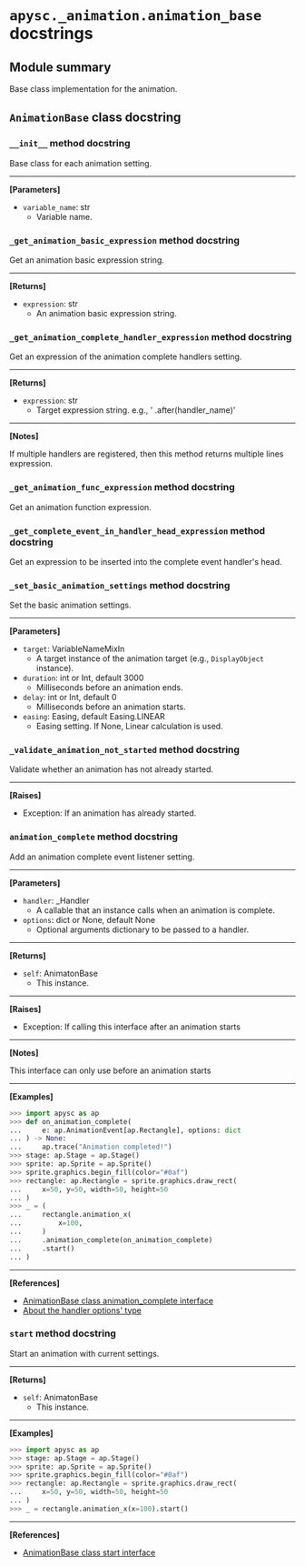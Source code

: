 # `apysc._animation.animation_base` docstrings

## Module summary

Base class implementation for the animation.

## `AnimationBase` class docstring

### `__init__` method docstring

Base class for each animation setting.<hr>

**[Parameters]**

- `variable_name`: str
  - Variable name.

### `_get_animation_basic_expression` method docstring

Get an animation basic expression string.<hr>

**[Returns]**

- `expression`: str
  - An animation basic expression string.

### `_get_animation_complete_handler_expression` method docstring

Get an expression of the animation complete handlers setting.<hr>

**[Returns]**

- `expression`: str
  - Target expression string. e.g., ' .after(handler_name)'

<hr>

**[Notes]**

If multiple handlers are registered, then this method returns multiple lines expression.

### `_get_animation_func_expression` method docstring

Get an animation function expression.

### `_get_complete_event_in_handler_head_expression` method docstring

Get an expression to be inserted into the complete event handler's head.

### `_set_basic_animation_settings` method docstring

Set the basic animation settings.<hr>

**[Parameters]**

- `target`: VariableNameMixIn
  - A target instance of the animation target (e.g., `DisplayObject` instance).
- `duration`: int or Int, default 3000
  - Milliseconds before an animation ends.
- `delay`: int or Int, default 0
  - Milliseconds before an animation starts.
- `easing`: Easing, default Easing.LINEAR
  - Easing setting. If None, Linear calculation is used.

### `_validate_animation_not_started` method docstring

Validate whether an animation has not already started.<hr>

**[Raises]**

- Exception: If an animation has already started.

### `animation_complete` method docstring

Add an animation complete event listener setting.<hr>

**[Parameters]**

- `handler`: _Handler
  - A callable that an instance calls when an animation is complete.
- `options`: dict or None, default None
  - Optional arguments dictionary to be passed to a handler.

<hr>

**[Returns]**

- `self`: AnimatonBase
  - This instance.

<hr>

**[Raises]**

- Exception: If calling this interface after an animation starts

<hr>

**[Notes]**

This interface can only use before an animation starts<hr>

**[Examples]**

```py
>>> import apysc as ap
>>> def on_animation_complete(
...     e: ap.AnimationEvent[ap.Rectangle], options: dict
... ) -> None:
...     ap.trace("Animation completed!")
>>> stage: ap.Stage = ap.Stage()
>>> sprite: ap.Sprite = ap.Sprite()
>>> sprite.graphics.begin_fill(color="#0af")
>>> rectangle: ap.Rectangle = sprite.graphics.draw_rect(
...     x=50, y=50, width=50, height=50
... )
>>> _ = (
...     rectangle.animation_x(
...         x=100,
...     )
...     .animation_complete(on_animation_complete)
...     .start()
... )
```

<hr>

**[References]**

- [AnimationBase class animation_complete interface](https://simon-ritchie.github.io/apysc/en/animation_complete.html)
- [About the handler options' type](https://simon-ritchie.github.io/apysc/en/about_handler_options_type.html)

### `start` method docstring

Start an animation with current settings.<hr>

**[Returns]**

- `self`: AnimatonBase
  - This instance.

<hr>

**[Examples]**

```py
>>> import apysc as ap
>>> stage: ap.Stage = ap.Stage()
>>> sprite: ap.Sprite = ap.Sprite()
>>> sprite.graphics.begin_fill(color="#0af")
>>> rectangle: ap.Rectangle = sprite.graphics.draw_rect(
...     x=50, y=50, width=50, height=50
... )
>>> _ = rectangle.animation_x(x=100).start()
```

<hr>

**[References]**

- [AnimationBase class start interface](https://simon-ritchie.github.io/apysc/en/animation_base_start.html)